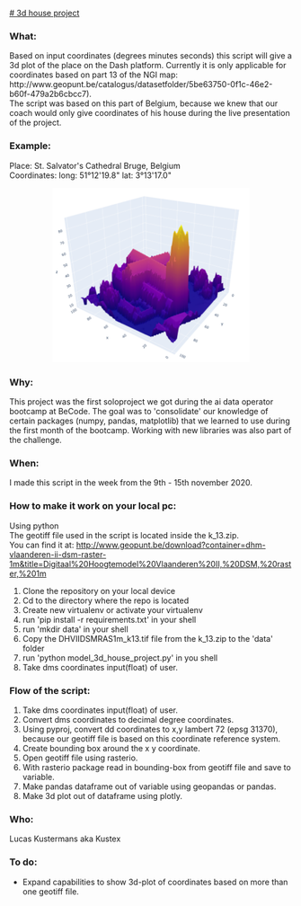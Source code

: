 <ins># 3d house project</ins>

### What:
<p>Based on input coordinates (degrees minutes seconds) this script will give a 3d plot of the place on the Dash platform. Currently it is only applicable for coordinates based on part 13 of the NGI map: http://www.geopunt.be/catalogus/datasetfolder/5be63750-0f1c-46e2-b60f-479a2b6cbcc7).<br> 
The script was based on this part of Belgium, because we knew that our coach would only give coordinates of his house during the live presentation of the project.  

### Example:
Place: St. Salvator's Cathedral Bruge, Belgium<br>
Coordinates: long: 51°12'19.8" lat: 3°13'17.0"<br>

<p align="center">
    <img src="/assets/st_salvathor_bruge.png" width="350">
</p>

### Why:
This project was the first soloproject we got during the ai data operator bootcamp at BeCode. The goal was to 'consolidate' our knowledge of certain packages (numpy, pandas, matplotlib) that we learned to use during the first month of the bootcamp. Working with new libraries was also part of the challenge.  

### When:
I made this script in the week from the 9th - 15th november 2020. 

### How to make it work on your local pc:
Using python<br> 
The geotiff file used in the script is located inside the k_13.zip.<br> 
You can find it at: http://www.geopunt.be/download?container=dhm-vlaanderen-ii-dsm-raster-1m&title=Digitaal%20Hoogtemodel%20Vlaanderen%20II,%20DSM,%20raster,%201m</p>

1. Clone the repository on your local device  
2. Cd to the directory where the repo is located  
3. Create new virtualenv or activate your virtualenv  
4. run 'pip install -r requirements.txt' in your shell
5. run 'mkdir data' in your shell
6. Copy the DHVIIDSMRAS1m_k13.tif file from the k_13.zip to the 'data' folder   
7. run 'python model_3d_house_project.py' in you shell  
8. Take dms coordinates input(float) of user.  

### Flow of the script:
1. Take dms coordinates input(float) of user.
2. Convert dms coordinates to decimal degree coordinates.
3. Using pyproj, convert dd coordinates to x,y lambert 72 (epsg 31370), because our geotiff file is based on this coordinate reference system.  
4. Create bounding box around the x y coordinate.
5. Open geotiff file using rasterio.
6. With rasterio package read in bounding-box from geotiff file and save to variable. 
7. Make pandas dataframe out of variable using geopandas or pandas. 
8. Make 3d plot out of dataframe using plotly.

### Who:
Lucas Kustermans aka Kustex

### To do:
- Expand capabilities to show 3d-plot of coordinates based on more than one geotiff file. 


